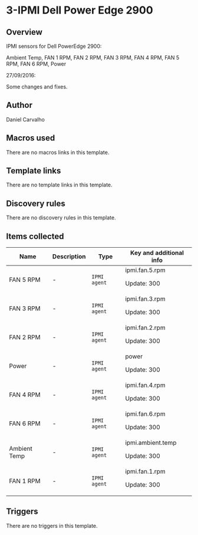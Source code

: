 # 3-IPMI Dell Power Edge 2900

## Overview

IPMI sensors for Dell PowerEdge 2900:


Ambient Temp, FAN 1 RPM, FAN 2 RPM, FAN 3 RPM, FAN 4 RPM, FAN 5 RPM, FAN 6 RPM, Power


 


27/09/2016:


Some changes and fixes.



## Author

Daniel Carvalho

## Macros used

There are no macros links in this template.

## Template links

There are no template links in this template.

## Discovery rules

There are no discovery rules in this template.

## Items collected

|Name|Description|Type|Key and additional info|
|----|-----------|----|----|
|FAN 5 RPM|<p>-</p>|`IPMI agent`|ipmi.fan.5.rpm<p>Update: 300</p>|
|FAN 3 RPM|<p>-</p>|`IPMI agent`|ipmi.fan.3.rpm<p>Update: 300</p>|
|FAN 2 RPM|<p>-</p>|`IPMI agent`|ipmi.fan.2.rpm<p>Update: 300</p>|
|Power|<p>-</p>|`IPMI agent`|power<p>Update: 300</p>|
|FAN 4 RPM|<p>-</p>|`IPMI agent`|ipmi.fan.4.rpm<p>Update: 300</p>|
|FAN 6 RPM|<p>-</p>|`IPMI agent`|ipmi.fan.6.rpm<p>Update: 300</p>|
|Ambient Temp|<p>-</p>|`IPMI agent`|ipmi.ambient.temp<p>Update: 300</p>|
|FAN 1 RPM|<p>-</p>|`IPMI agent`|ipmi.fan.1.rpm<p>Update: 300</p>|
## Triggers

There are no triggers in this template.


